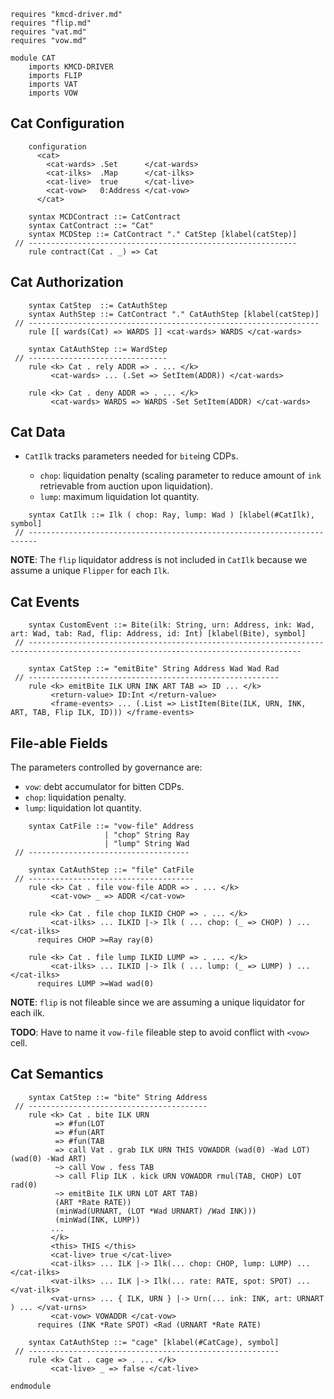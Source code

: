 ```k
requires "kmcd-driver.md"
requires "flip.md"
requires "vat.md"
requires "vow.md"

module CAT
    imports KMCD-DRIVER
    imports FLIP
    imports VAT
    imports VOW
```

Cat Configuration
-----------------

```k
    configuration
      <cat>
        <cat-wards> .Set      </cat-wards>
        <cat-ilks>  .Map      </cat-ilks>
        <cat-live>  true      </cat-live>
        <cat-vow>   0:Address </cat-vow>
      </cat>
```

```k
    syntax MCDContract ::= CatContract
    syntax CatContract ::= "Cat"
    syntax MCDStep ::= CatContract "." CatStep [klabel(catStep)]
 // ------------------------------------------------------------
    rule contract(Cat . _) => Cat
```

Cat Authorization
-----------------

```k
    syntax CatStep  ::= CatAuthStep
    syntax AuthStep ::= CatContract "." CatAuthStep [klabel(catStep)]
 // -----------------------------------------------------------------
    rule [[ wards(Cat) => WARDS ]] <cat-wards> WARDS </cat-wards>

    syntax CatAuthStep ::= WardStep
 // -------------------------------
    rule <k> Cat . rely ADDR => . ... </k>
         <cat-wards> ... (.Set => SetItem(ADDR)) </cat-wards>

    rule <k> Cat . deny ADDR => . ... </k>
         <cat-wards> WARDS => WARDS -Set SetItem(ADDR) </cat-wards>
```

Cat Data
--------

-   `CatIlk` tracks parameters needed for `bite`ing CDPs.

    -   `chop`: liquidation penalty (scaling parameter to reduce amount of `ink` retrievable from auction upon liquidation).
    -   `lump`: maximum liquidation lot quantity.

```k
    syntax CatIlk ::= Ilk ( chop: Ray, lump: Wad ) [klabel(#CatIlk), symbol]
 // ------------------------------------------------------------------------
```

**NOTE**: The `flip` liquidator address is not included in `CatIlk` because we assume a unique `Flipper` for each `Ilk`.

Cat Events
----------

```k
    syntax CustomEvent ::= Bite(ilk: String, urn: Address, ink: Wad, art: Wad, tab: Rad, flip: Address, id: Int) [klabel(Bite), symbol]
 // -----------------------------------------------------------------------------------------------------------------------------------

    syntax CatStep ::= "emitBite" String Address Wad Wad Rad
 // --------------------------------------------------------
    rule <k> emitBite ILK URN INK ART TAB => ID ... </k>
         <return-value> ID:Int </return-value>
         <frame-events> ... (.List => ListItem(Bite(ILK, URN, INK, ART, TAB, Flip ILK, ID))) </frame-events>
```

File-able Fields
----------------

The parameters controlled by governance are:

-   `vow`: debt accumulator for bitten CDPs.
-   `chop`: liquidation penalty.
-   `lump`: liquidation lot quantity.

```k
    syntax CatFile ::= "vow-file" Address
                     | "chop" String Ray
                     | "lump" String Wad
 // ------------------------------------

    syntax CatAuthStep ::= "file" CatFile
 // -------------------------------------
    rule <k> Cat . file vow-file ADDR => . ... </k>
         <cat-vow> _ => ADDR </cat-vow>

    rule <k> Cat . file chop ILKID CHOP => . ... </k>
         <cat-ilks> ... ILKID |-> Ilk ( ... chop: (_ => CHOP) ) ... </cat-ilks>
      requires CHOP >=Ray ray(0)

    rule <k> Cat . file lump ILKID LUMP => . ... </k>
         <cat-ilks> ... ILKID |-> Ilk ( ... lump: (_ => LUMP) ) ... </cat-ilks>
      requires LUMP >=Wad wad(0)
```

**NOTE**: `flip` is not fileable since we are assuming a unique liquidator for each ilk.

**TODO**: Have to name it `vow-file` fileable step to avoid conflict with `<vow>` cell.

Cat Semantics
-------------

```k
    syntax CatStep ::= "bite" String Address
 // ----------------------------------------
    rule <k> Cat . bite ILK URN
          => #fun(LOT
          => #fun(ART
          => #fun(TAB
          => call Vat . grab ILK URN THIS VOWADDR (wad(0) -Wad LOT) (wad(0) -Wad ART)
          ~> call Vow . fess TAB
          ~> call Flip ILK . kick URN VOWADDR rmul(TAB, CHOP) LOT rad(0)
          ~> emitBite ILK URN LOT ART TAB)
          (ART *Rate RATE))
          (minWad(URNART, (LOT *Wad URNART) /Wad INK)))
          (minWad(INK, LUMP))
         ...
         </k>
         <this> THIS </this>
         <cat-live> true </cat-live>
         <cat-ilks> ... ILK |-> Ilk(... chop: CHOP, lump: LUMP) ... </cat-ilks>
         <vat-ilks> ... ILK |-> Ilk(... rate: RATE, spot: SPOT) ... </vat-ilks>
         <vat-urns> ... { ILK, URN } |-> Urn(... ink: INK, art: URNART ) ... </vat-urns>
         <cat-vow> VOWADDR </cat-vow>
      requires (INK *Rate SPOT) <Rad (URNART *Rate RATE)

    syntax CatAuthStep ::= "cage" [klabel(#CatCage), symbol]
 // --------------------------------------------------------
    rule <k> Cat . cage => . ... </k>
         <cat-live> _ => false </cat-live>
```

```k
endmodule
```
